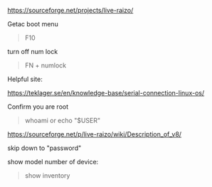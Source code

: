 https://sourceforge.net/projects/live-raizo/

Getac boot menu 
> F10

turn off num lock

> FN + numlock

Helpful site:

https://teklager.se/en/knowledge-base/serial-connection-linux-os/


Confirm you are root
> whoami or  echo "$USER"

https://sourceforge.net/p/live-raizo/wiki/Description_of_v8/

skip down to "password"


show model number of device:
> show inventory
